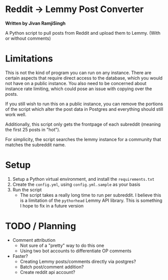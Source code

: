 # Reddit -> Lemmy Post Converter

**Written by Jivan RamjiSingh**

A Python script to pull posts from Reddit and upload them to Lemmy. (With or without comments)

# Limitations

This is not the kind of program you can run on any instance. There are certain aspects that require direct access to the database, which you would not have on a public instance. You also need to be concerned about instance rate limiting, which could pose an issue with copying over the posts.

If you still wish to run this on a public instance, you can remove the portions of the script which alter the post data in Postgres and everything should still work well.

Additionally, this script only gets the frontpage of each subreddit (meaning the first 25 posts in "hot").

For simplicity, the script searches the lemmy instance for a community that matches the subreddit name.

# Setup

1. Setup a Python virtual environment, and install the `requirements.txt`
2. Create the `config.yml`, using `config.yml.sample` as your basis
3. Run the script
   - The script takes a really long time to run per subreddit. I believe this is a limitation of the `pythorhead` Lemmy API library. This is something I hope to fix in a future version

# TODO / Planning

- Comment attribution
  - Not sure of a "pretty" way to do this one
  - Using two bot accounts to differentiate OP comments
- Faster?
  - Creating Lemmy posts/comments directly via postgres?
  - Batch post/comment addition?
  - Create reddit api account?
